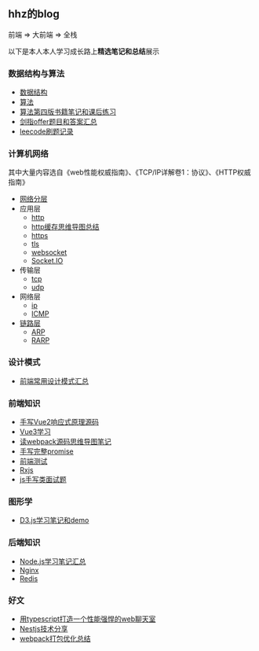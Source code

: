 ## hhz的blog
前端 $\Longrightarrow$ 大前端 $\Longrightarrow$ 全栈

以下是本人本人学习成长路上**精选笔记和总结**展示
### 数据结构与算法
- [数据结构](Arithmetic\learnArithmetic\数据结构)
- [算法](Arithmetic\learnArithmetic\算法)
- [算法第四版书籍笔记和课后练习](Arithmetic\learnArithmetic\算法4)
- [剑指offer题目和答案汇总](Arithmetic\learnArithmetic\剑指offer)
- [leecode刷题记录](Arithmetic\learnArithmetic\leecode练习)

### 计算机网络
其中大量内容选自《web性能权威指南》、《TCP/IP详解卷1：协议》、《HTTP权威指南》
- [网络分层](ComputerNetwork\计算机网络.md)
- 应用层
  - [http](ComputerNetwork\http.md)
  - [http缓存思维导图总结](ComputerNetwork\web缓存.xmind)
  - [https](ComputerNetwork\https.md)
  - [tls](ComputerNetwork\tls.md)
  - [websocket](ComputerNetwork\websocket.md)
  - [Socket.IO](Frontend\learnSocket.io)
- 传输层
  - [tcp](ComputerNetwork\tcp\tcp.md)
  - [udp](ComputerNetwork\udp.md)
- 网络层
  - [ip](ComputerNetwork\ip\ip.md)
  - [ICMP](ComputerNetwork\ICMP-Internet控制报文协议.md)
- [链路层](ComputerNetwork\tcpip协议族-链路层.md)
  - [ARP](ComputerNetwork\ARP-地址解析协议.md)
  - [RARP](ComputerNetwork\RARP-逆地址解析协议.md)

### 设计模式
- [前端常用设计模式汇总](DesignMode\设计模式)

### 前端知识
- [手写Vue2响应式原理源码](Frontend\learnVue\手写vue对象响应式代码)
- [Vue3学习](Frontend\learnVue\vue3\vue3.md)
- [读webpack源码思维导图笔记](Frontend\learnWebpack\webpack_source_analysis\webpack源码解析.xmind)
- [手写完整promise](Frontend\learnEs6\promise\MyPromise\index.js)
- [前端测试](Frontend\learnTest)
- [Rxjs](Frontend\learnRxjs\rxjs.md)
- [js手写类面试题](Frontend\learnJavascript\手写代码.md)

### 图形学
- [D3.js学习笔记和demo](GraphVisualization\learnD3\d3.md)

### 后端知识
- [Node.js学习笔记汇总](Backend\learnNode)
- [Nginx](Backend\learnNginx)
- [Redis](Backend\learnRedis)

### 好文
- [用typescript打造一个性能强悍的web聊天室](Backend\learnNode\Nestjs\聊天室\用typescript打造一个性能强悍的web聊天室.md)
- [Nestjs技术分享](Backend\learnNode\Nestjs\Nestjs入门.pptx)
- [webpack打包优化总结](Frontend\learnWebpack\webpack打包优化总结.md)